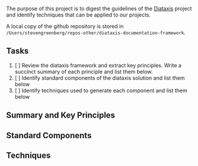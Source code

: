 The purpose of this project is to digest the guidelines of the 
[Diataxis](https://github.com/evildmp/diataxis-documentation-framework.git) project and 
identify techniques that can be applied to our projects.

A local copy of the github repository is stored in `/Users/stevengreenberg/repos-other/diataxis-documentation-framework`.

## Tasks 

1. [ ] Review the diataxis framework and extract key principles. Write a succinct summary of each principle and list them below.
2. [ ] Identify standard components of the diataxis solution and list them below
3. [ ] Identify techniques used to generate each component and list them below


## Summary and Key Principles

<PUT THE SUMMARY HERE>

## Standard Components

<LIST THE STANDARD COMPONENTS HERE>

## Techniques

<LIST TECHNIQUES HERE>
